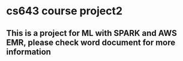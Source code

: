 # cs643 course project2

## This is a project for ML with SPARK and AWS EMR, please check word document for more information
